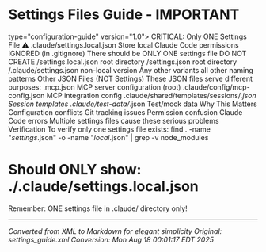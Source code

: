 # Settings Files Guide - IMPORTANT


type="configuration-guide"
version="1.0">
CRITICAL: Only ONE Settings File
⚠️
.claude/settings.local.json
Store local Claude Code permissions
IGNORED (in .gitignore)
There should be ONLY ONE settings file
DO NOT CREATE
/settings.local.json
root directory
/settings.json
root directory
/.claude/settings.json
non-local version
Any other variants
all other naming patterns
Other JSON Files (NOT Settings)
These JSON files serve different purposes:
.mcp.json
MCP server configuration (root)
.claude/config/mcp-config.json
MCP integration config
.claude/shared/templates/sessions/*.json
Session templates
.claude/test-data/*.json
Test/mock data
Why This Matters
Configuration conflicts
Git tracking issues
Permission confusion
Claude Code errors
Multiple settings files cause these serious problems
Verification
To verify only one settings file exists:
find . -name "*settings*.json" -o -name "*local*.json" | grep -v node_modules
# Should ONLY show: ./.claude/settings.local.json
Remember: ONE settings file in .claude/ directory only!

---

*Converted from XML to Markdown for elegant simplicity*
*Original: settings_guide.xml*
*Conversion: Mon Aug 18 00:01:17 EDT 2025*
